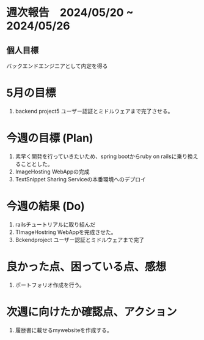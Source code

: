 # 週次報告　2024/05/20 ~ 2024/05/26

## 個人目標
バックエンドエンジニアとして内定を得る

# 5月の目標
1. backend project5 ユーザー認証とミドルウェアまで完了させる。


# 今週の目標 (Plan)
1. 素早く開発を行っていきたいため、spring bootからruby on railsに乗り換えることとした。
2. ImageHosting WebAppの完成
3. TextSnippet Sharing Serviceの本番環境へのデプロイ


# 今週の結果 (Do)
1. railsチュートリアルに取り組んだ
2. TImageHostring WebAppを完成させた。
3. Bckendproject ユーザー認証とミドルウェアまで完了

# 良かった点、困っている点、感想
1. ポートフォリオ作成を行う。

 
# 次週に向けたか確認点、アクション
1. 履歴書に載せるmywebsiteを作成する。
